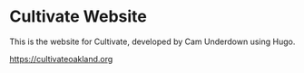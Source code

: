 # Cultivate Website

This is the website for Cultivate, developed by Cam Underdown using Hugo.

https://cultivateoakland.org
